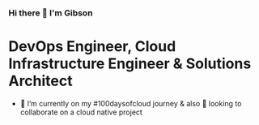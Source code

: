 ### Hi there 👋 I'm Gibson
# DevOps Engineer, Cloud Infrastructure Engineer & Solutions Architect
- 🌱 I’m currently on my #100daysofcloud journey & also 👯 looking to collaborate on a cloud native project
<!--
**goekezie/goekezie** is a ✨ _special_ ✨ repository because its `README.md` (this file) appears on your GitHub profile.

Here are some ideas to get you started:

- 🔭 I’m currently working on ...
- 🌱 I’m currently learning ...
- 👯 I’m looking to collaborate on ...
- 🤔 I’m looking for help with ...
- 💬 Ask me about ...
- 📫 How to reach me: ...
- 😄 Pronouns: ...
- ⚡ Fun fact: ...
-->
